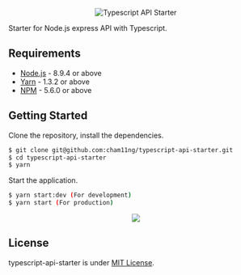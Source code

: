 <p align="center">
  <img alt="Typescript API Starter" src="https://i.imgur.com/A1URjPL.png">
</p>

Starter for Node.js express API with Typescript.

## Requirements
* [Node.js](https://yarnpkg.com/en/docs/install) - 8.9.4 or above
* [Yarn](https://yarnpkg.com/en/docs/install) - 1.3.2 or above
* [NPM](https://docs.npmjs.com/getting-started/installing-node) - 5.6.0 or above

## Getting Started
Clone the repository, install the dependencies.
```bash
$ git clone git@github.com:cham11ng/typescript-api-starter.git
$ cd typescript-api-starter
$ yarn
```

Start the application.
```bash
$ yarn start:dev (For development)
$ yarn start (For production)
```

<p align="center">
  <a href="https://imgur.com/gallery/4rhTo" aligh="center">
    <img src="https://i.imgur.com/GpcDbLB.gif" />
  </a>
</p>

## License

typescript-api-starter is under [MIT License](LICENSE.md).